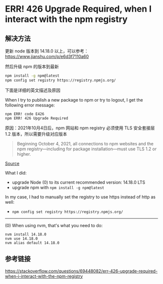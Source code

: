 # ERR! 426 Upgrade Required, when I interact with the npm registry

## 解决方法

更新 node 版本到 14.18.0 以上，可以参考：https://www.jianshu.com/p/e6d3f7110a60 

然后升级 npm 的版本到最新

~~~bash
npm install -g npm@latest
npm config set registry https://registry.npmjs.org/
~~~

下面是详细的英文描述及原因

When I try to publish a new package to npm or try to logout, I get the following error message:
```
npm ERR! code E426
npm ERR! 426 Upgrade Required
```

原因：2021年10月4日后，npm 网站和 npm registry 必须使用 TLS 安全套接层 1.2 版本，所以需要升级对应版本

> Beginning October 4, 2021, all connections to npm websites and the npm registry—including for package installation—must use TLS 1.2 or higher.

[Source](https://github.blog/2021-08-23-npm-registry-deprecating-tls-1-0-tls-1-1/)

What I did:

- upgrade Node (0) to its current recommended version: 14.18.0 LTS
- upgrade npm with `npm install -g npm@latest`

In my case, I had to manually set the registry to use https instead of http as well:

- `npm config set registry https://registry.npmjs.org/`

------

(0) When using nvm, that's what you need to do:

```
nvm install 14.18.0
nvm use 14.18.0
nvm alias default 14.18.0
```


## 参考链接

https://stackoverflow.com/questions/69448082/err-426-upgrade-required-when-i-interact-with-the-npm-registry

